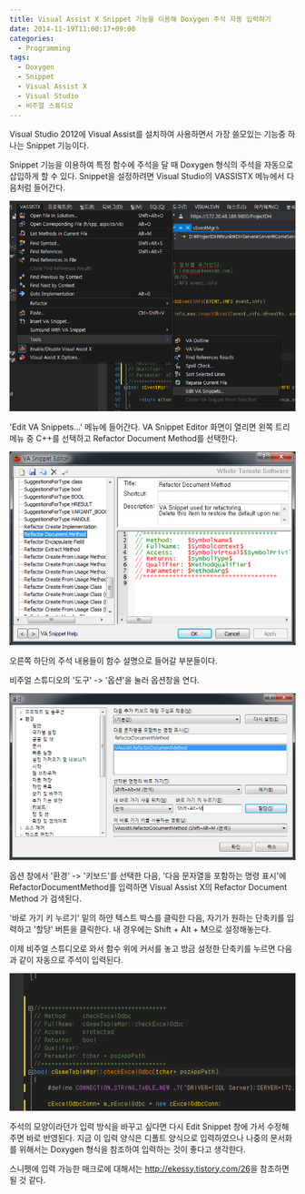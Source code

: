 ```yaml
---
title: Visual Assist X Snippet 기능을 이용해 Doxygen 주석 자동 입력하기
date: 2014-11-19T11:00:17+09:00
categories:
  - Programming
tags:
  - Doxygen
  - Snippet
  - Visual Assist X
  - Visual Studio
  - 비주얼 스튜디오
---
```

Visual Studio 2012에 Visual Assist를 설치하여 사용하면서 가장 쓸모있는 기능중 하나는 Snippet 기능이다.

Snippet 기능을 이용하여 특정 함수에 주석을 달 때 Doxygen 형식의 주석을 자동으로 삽입하게 할 수 있다. Snippet을 설정하려면 Visual Studio의 VASSISTX 메뉴에서 다음처럼 들어간다.

![](/assets/images/doxygen-description-menu.png)

'Edit VA Snippets...' 메뉴에 들어간다. VA Snippet Editor 화면이 열리면 왼쪽 트리메뉴 중 C++를 선택하고 Refactor Document Method를 선택한다.

![](/assets/images/doxygen-description-va-snippet.png)

오른쪽 하단의 주석 내용들이 함수 설명으로 들어갈 부분들이다.

비주얼 스튜디오의 '도구' -> '옵션'을 눌러 옵션창을 연다.

![](/assets/images/doxygen-description-option.png)

옵션 창에서 '환경' -> '키보드'를 선택한 다음, '다음 문자열을 포함하는 명령 표시'에 RefactorDocumentMethod를 입력하면 Visual Assist X의 Refactor Document Method 가 검색된다.

'바로 가기 키 누르기' 밑의 하얀 텍스트 박스를 클릭한 다음, 자기가 원하는 단축키를 입력하고 '할당' 버튼을 클릭한다. 내 경우에는 Shift + Alt + M으로 설정해놓는다.

이제 비주얼 스튜디오로 와서 함수 위에 커서를 놓고 방금 설정한 단축키를 누르면 다음과 같이 자동으로 주석이 입력된다.

![](/assets/images/doxygen-description-add-description.png)

주석의 모양이라던가 입력 방식을 바꾸고 싶다면 다시 Edit Snippet 창에 가서 수정해주면 바로 반영된다. 지금 이 입력 양식은 디폴트 양식으로 입력하였으나 나중의 문서화를 위해서는 Doxygen 형식을 참조하여 입력하는 것이 좋다고 생각한다.

스니펫에 입력 가능한 매크로에 대해서는 <http://ekessy.tistory.com/26>을 참조하면 될 것 같다.
